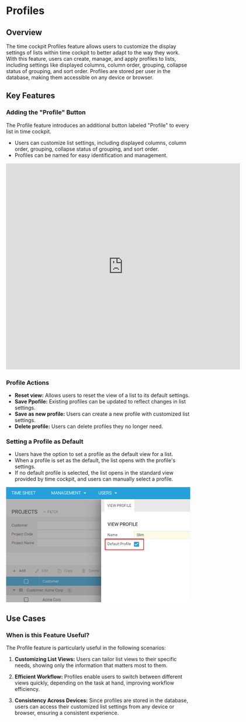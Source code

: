 # Profiles

## Overview

The time cockpit Profiles feature allows users to customize the display settings of lists within time cockpit to better adapt to the way they work. With this feature, users can create, manage, and apply profiles to lists, including settings like displayed columns, column order, grouping, collapse status of grouping, and sort order. Profiles are stored per user in the database, making them accessible on any device or browser.

## Key Features

### Adding the "Profile" Button

The Profile feature introduces an additional button labeled "Profile" to every list in time cockpit.

- Users can customize list settings, including displayed columns, column order, grouping, collapse status of grouping, and sort order.
- Profiles can be named for easy identification and management.

<iframe src="https://player.vimeo.com/video/864699078?h=fef962b1f8" width="640" height="564" frameborder="0" allow="autoplay; fullscreen" allowfullscreen></iframe>

### Profile Actions

- **Reset view:** Allows users to reset the view of a list to its default settings.
- **Save Ppofile:** Existing profiles can be updated to reflect changes in list settings.
- **Save as new profile:** Users can create a new profile with customized list settings.
- **Delete profile:** Users can delete profiles they no longer need.

### Setting a Profile as Default

- Users have the option to set a profile as the default view for a list.
- When a profile is set as the default, the list opens with the profile's settings.
- If no default profile is selected, the list opens in the standard view provided by time cockpit, and users can manually select a profile.

![Set Profile to Default](images/wc-profile-default.png "Set Profile to Default")

## Use Cases

### When is this Feature Useful?

The Profile feature is particularly useful in the following scenarios:

1. **Customizing List Views:** Users can tailor list views to their specific needs, showing only the information that matters most to them.

2. **Efficient Workflow:** Profiles enable users to switch between different views quickly, depending on the task at hand, improving workflow efficiency.

3. **Consistency Across Devices:** Since profiles are stored in the database, users can access their customized list settings from any device or browser, ensuring a consistent experience.